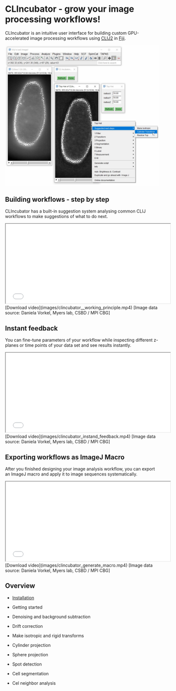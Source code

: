 # CLIncubator - grow your image processing workflows!
CLIncubator is an intuitive user interface for building custom GPU-accelerated image processing workflows using [CLIJ2](https://clij.github.io) in [Fiji](https://fiji.sc).

![Image](images/suggestions.png)

## Building workflows - step by step
CLIncubator has a built-in suggestion system analysing common CLIJ workflows to make suggestions of what to do next. 
<iframe src="images/clincubator__working_principle.mp4" width="540" height="260"></iframe>
[Download video](images/clincubator__working_principle.mp4) [Image data source: Daniela Vorkel, Myers lab, CSBD / MPI CBG]

## Instant feedback
You can fine-tune parameters of your workflow while inspecting different z-planes or time points of your data set and see results instantly.
<iframe src="images/clincubator_instand_feedback.mp4" width="540" height="260"></iframe>
[Download video](images/clincubator_instand_feedback.mp4) [Image data source: Daniela Vorkel, Myers lab, CSBD / MPI CBG]



## Exporting workflows as ImageJ Macro
After you finished designing your image analysis workflow, you can export an ImageJ macro and apply it to image sequences systematically.

<iframe src="images/clincubator_generate_macro.mp4" width="540" height="260"></iframe>
[Download video](images/clincubator_generate_macro.mp4) [Image data source: Daniela Vorkel, Myers lab, CSBD / MPI CBG]

## Overview
* [Installation](https://clij.github.io/clincubator/installation)
* Getting started 


* Denoising and background subtraction
* Drift correction
* Make isotropic and rigid transforms
* Cylinder projection
* Sphere projection
* Spot detection
* Cell segmentation
* Cel neighbor analysis



